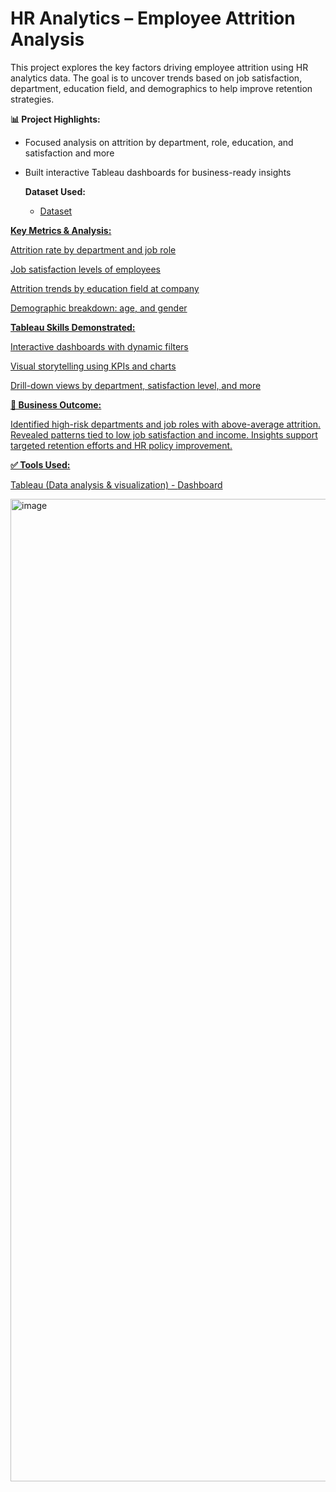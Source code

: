 # HR Analytics – Employee Attrition Analysis

This project explores the key factors driving employee attrition using HR analytics data. The goal is to uncover trends based on job satisfaction, department, education field, and demographics to help improve retention strategies.

**📊 Project Highlights:**

- Focused analysis on attrition by department, role, education, and satisfaction and more

- Built interactive Tableau dashboards for business-ready insights

  **Dataset Used:**

  - <a href="https://github.com/shikhashii/HR_Analytics_Tableau_Project/blob/main/HR%20Data.xlsx">Dataset


**Key Metrics & Analysis:**

Attrition rate by department and job role

Job satisfaction levels of employees 

Attrition trends by education field at company

Demographic breakdown: age, and gender


**Tableau Skills Demonstrated:**

Interactive dashboards with dynamic filters

Visual storytelling using KPIs and charts

Drill-down views by department, satisfaction level, and more

**🎯 Business Outcome:**

Identified high-risk departments and job roles with above-average attrition. Revealed patterns tied to low job satisfaction and income. Insights support targeted retention efforts and HR policy improvement.


**✅ Tools Used:**

Tableau (Data analysis & visualization) - <a href="https://public.tableau.com/app/profile/shikha.pandey7064/viz/HRAnalyticsDashboard_17533734137390/HRAnalyticsDashboard">Dashboard

<img width="2516" height="1572" alt="image" src="https://github.com/user-attachments/assets/3a94ef68-4807-4292-babd-bf425ec46ea3" />

